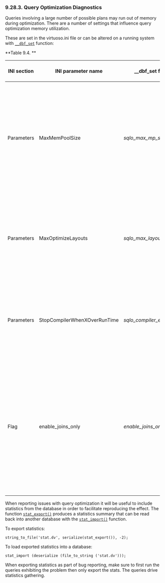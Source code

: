 <div>

<div>

<div>

<div>

### 9.28.3. Query Optimization Diagnostics

</div>

</div>

</div>

Queries involving a large number of possible plans may run out of memory
during optimization. There are a number of settings that influence query
optimization memory utilization.

These are set in the virtuoso.ini file or can be altered on a running
system with
<a href="fn_dbf_set.html" class="link" title="__dbf_set"><code
class="function">__dbf_set</code></a> function:

<div>

**Table 9.4. **

<div>

| INI section | INI parameter name           | \_\_dbf_set function name                                        | \_\_dbf_set function description                                                                                                                                                                                                 |
|-------------|------------------------------|------------------------------------------------------------------|----------------------------------------------------------------------------------------------------------------------------------------------------------------------------------------------------------------------------------|
| Parameters  | MaxMemPoolSize               | <span class="emphasis">*sqlo_max_mp_size*</span>                 | Controlls the size limit in bytes for transient memory consumption. Increasing this may help. The given value should be over 10M, increasing this over 100M is seldom useful but can be tried.                                   |
| Parameters  | MaxOptimizeLayouts           | <span class="emphasis">*sqlo_max_layouts*</span>                 | Decreasing will reduce the number of plans tried, hence save memory. Reasonable values are 0 for no limit or somewhere in excess of 500 for a limit.                                                                             |
| Parameters  | StopCompilerWhenXOverRunTime | <span class="emphasis">*sqlo_compiler_exceeds_run_factor*</span> | Setting to 1 will stop optimization once the best plan is expected to take less time and the amount of time spent optimizing so far.                                                                                             |
| Flag        | enable_joins_only            | <span class="emphasis">*enable_joins_only*</span>                | When set, will cause the optimizer to only consider next plan candidates that are connected by a join to the existing partial plan. In other words, no cartesian products will be considered. This may save some space and time. |

</div>

</div>

  

When reporting issues with query optimization it will be useful to
include statistics from the database in order to facilitate reproducing
the effect. The function
<a href="fn_stat_export.html" class="link" title="stat_export"><code
class="function">stat_export()</code></a> produces a statistics summary
that can be read back into another database with the
<a href="fn_stat_import.html" class="link" title="stat_import"><code
class="function">stat_import()</code></a> function.

To export statistics:

``` programlisting
string_to_file('stat.dv', serialize(stat_export()), -2);
```

To load exported statistics into a database:

``` programlisting
stat_import (deserialize (file_to_string ('stat.dv')));
```

When exporting statistics as part of bug reporting, make sure to first
run the queries exhibiting the problem then only export the stats. The
queries drive statistics gathering.

</div>
